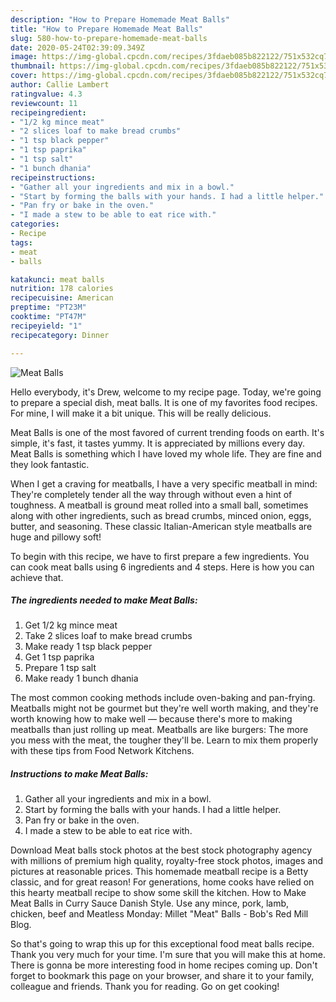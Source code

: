 ```yaml
---
description: "How to Prepare Homemade Meat Balls"
title: "How to Prepare Homemade Meat Balls"
slug: 580-how-to-prepare-homemade-meat-balls
date: 2020-05-24T02:39:09.349Z
image: https://img-global.cpcdn.com/recipes/3fdaeb085b822122/751x532cq70/meat-balls-recipe-main-photo.jpg
thumbnail: https://img-global.cpcdn.com/recipes/3fdaeb085b822122/751x532cq70/meat-balls-recipe-main-photo.jpg
cover: https://img-global.cpcdn.com/recipes/3fdaeb085b822122/751x532cq70/meat-balls-recipe-main-photo.jpg
author: Callie Lambert
ratingvalue: 4.3
reviewcount: 11
recipeingredient:
- "1/2 kg mince meat"
- "2 slices loaf to make bread crumbs"
- "1 tsp black pepper"
- "1 tsp paprika"
- "1 tsp salt"
- "1 bunch dhania"
recipeinstructions:
- "Gather all your ingredients and mix in a bowl."
- "Start by forming the balls with your hands. I had a little helper."
- "Pan fry or bake in the oven."
- "I made a stew to be able to eat rice with."
categories:
- Recipe
tags:
- meat
- balls

katakunci: meat balls 
nutrition: 178 calories
recipecuisine: American
preptime: "PT23M"
cooktime: "PT47M"
recipeyield: "1"
recipecategory: Dinner

---
```



![Meat Balls](https://img-global.cpcdn.com/recipes/3fdaeb085b822122/751x532cq70/meat-balls-recipe-main-photo.jpg)

Hello everybody, it's Drew, welcome to my recipe page. Today, we're going to prepare a special dish, meat balls. It is one of my favorites food recipes. For mine, I will make it a bit unique. This will be really delicious.

Meat Balls is one of the most favored of current trending foods on earth. It's simple, it's fast, it tastes yummy. It is appreciated by millions every day. Meat Balls is something which I have loved my whole life. They are fine and they look fantastic.

When I get a craving for meatballs, I have a very specific meatball in mind: They&#39;re completely tender all the way through without even a hint of toughness. A meatball is ground meat rolled into a small ball, sometimes along with other ingredients, such as bread crumbs, minced onion, eggs, butter, and seasoning. These classic Italian-American style meatballs are huge and pillowy soft!


To begin with this recipe, we have to first prepare a few ingredients. You can cook meat balls using 6 ingredients and 4 steps. Here is how you can achieve that.

<!--inarticleads1-->

##### The ingredients needed to make Meat Balls:

1. Get 1/2 kg mince meat
1. Take 2 slices loaf to make bread crumbs
1. Make ready 1 tsp black pepper
1. Get 1 tsp paprika
1. Prepare 1 tsp salt
1. Make ready 1 bunch dhania


The most common cooking methods include oven-baking and pan-frying. Meatballs might not be gourmet but they&#39;re well worth making, and they&#39;re worth knowing how to make well — because there&#39;s more to making meatballs than just rolling up meat. Meatballs are like burgers: The more you mess with the meat, the tougher they&#39;ll be. Learn to mix them properly with these tips from Food Network Kitchens. 

<!--inarticleads2-->

##### Instructions to make Meat Balls:

1. Gather all your ingredients and mix in a bowl.
1. Start by forming the balls with your hands. I had a little helper.
1. Pan fry or bake in the oven.
1. I made a stew to be able to eat rice with.


Download Meat balls stock photos at the best stock photography agency with millions of premium high quality, royalty-free stock photos, images and pictures at reasonable prices. This homemade meatball recipe is a Betty classic, and for great reason! For generations, home cooks have relied on this hearty meatball recipe to show some skill the kitchen. How to Make Meat Balls in Curry Sauce Danish Style. Use any mince, pork, lamb, chicken, beef and Meatless Monday: Millet &#34;Meat&#34; Balls - Bob&#39;s Red Mill Blog. 

So that's going to wrap this up for this exceptional food meat balls recipe. Thank you very much for your time. I'm sure that you will make this at home. There is gonna be more interesting food in home recipes coming up. Don't forget to bookmark this page on your browser, and share it to your family, colleague and friends. Thank you for reading. Go on get cooking!
